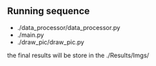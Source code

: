 <h2>Running sequence</h2>
<div>
    <ul>
        <li>./data_processor/data_processor.py</li>
        <li>./main.py</li>
        <li>./draw_pic/draw_pic.py</li>
    </ul>
</div>
<div>
the final results will be store in the ./Results/Imgs/
</div>